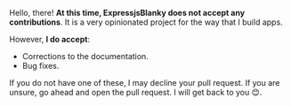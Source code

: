 Hello, there! **At this time, ExpressjsBlanky does not accept any contributions**. It is a very opinionated project for the way that I build apps. 

However, **I do accept**:

* Corrections to the documentation. 
* Bug fixes. 

If you do not have one of these, I may decline your pull request. If you are unsure, go ahead and open the pull request. I will get back to you 😊. 